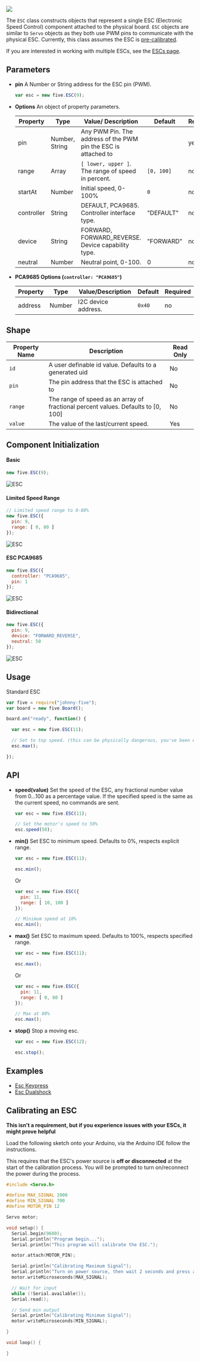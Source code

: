 ![](http://i.gyazo.com/cd7a0b9df8390de58cecdb589fc8cb1c.png)

The `ESC` class constructs objects that represent a single ESC (Electronic Speed Control) component attached to the physical board. `ESC` objects are similar to `Servo` objects as they both use PWM pins to communicate with the physical ESC. Currently, this class assumes the ESC is [pre-calibrated](#wiki-calibrating-an-esc).

If you are interested in working with multiple ESCs, see the [ESCs page](escs).

## Parameters

- **pin** A Number or String address for the ESC pin (PWM).

  ```js
  var esc = new five.ESC(9);
  ```
- **Options** An object of property parameters.
  <span class="abbreviate-table">

  | Property | Type           | Value/ Description                                                                        | Default| Required |
  |----------|----------------|----------------------------------------|------------------------------------------------------------------------------------|----------|
  | pin      | Number, String | Any PWM Pin. The address of the PWM pin the ESC is attached to || yes      |
  | range    | Array          | `[ lower, upper ]`. The range of speed in percent. | `[0, 100]`                                | no       |
  | startAt  | Number         | Initial speed, 0-100% | `0` | no       |
  | controller    | String  | DEFAULT, PCA9685. Controller interface type. | "DEFAULT"                                           | no       |
  | device    | String  | FORWARD, FORWARD_REVERSE. Device capability type. | "FORWARD"                                           | no       |
  | neutral    | Number  | Neutral point, 0-100. | 0 | no       |
  </span>

- **PCA9685 Options (`controller: "PCA9685"`)** 
  <span class="abbreviate-table">

  | Property | Type                            | Value/Description                              | Default | Required |
  |---------------|---------------------------------|----------------------------------------|----|----------|
  | address       | Number | I2C device address. | `0x40` | no       |
  </span>

## Shape

| Property Name | Description | Read Only |
|---------------| ----------- | ----------|
| `id` | A user definable id value. Defaults to a generated uid | No |
| `pin` | The pin address that the ESC is attached to | No |
| `range` | The range of speed as an array of fractional percent values. Defaults to [0, 100] | No |
| `value` | The value of the last/current speed. | Yes |

## Component Initialization


#### Basic 

```js
new five.ESC(9);
```

![ESC](https://raw.github.com/rwaldron/johnny-five/master/docs/breadboard/esc-keypress.png)

#### Limited Speed Range

```js
// Limited speed range to 0-80%
new five.ESC({
  pin: 9, 
  range: [ 0, 80 ]
});
```

![ESC](https://raw.github.com/rwaldron/johnny-five/master/docs/breadboard/esc-keypress.png)


#### ESC PCA9685

```js
new five.ESC({
  controller: "PCA9685",
  pin: 1
});
```

![ESC](https://raw.github.com/rwaldron/johnny-five/master/docs/breadboard/esc-PCA9685-b.png)


#### Bidirectional 

```js
new five.ESC({
  pin: 9, 
  device: "FORWARD_REVERSE", 
  neutral: 50
});
```

![ESC](https://raw.github.com/rwaldron/johnny-five/master/docs/breadboard/esc-bidirectional.png)


## Usage

Standard ESC
```js
var five = require("johnny-five");
var board = new five.Board();

board.on("ready", function() {

  var esc = new five.ESC(11);

  // Set to top speed. (this can be physically dangerous, you've been warned.)
  esc.max();

});
```

## API

- **speed(value)** Set the speed of the ESC, any fractional number value from 0...100 as a percentage value. If the specified speed is the same as the current speed, no commands are sent.
  ```js
  var esc = new five.ESC(11);

  // Set the motor's speed to 50%
  esc.speed(50);
  ```

- **min()** Set ESC to minimum speed. Defaults to 0%, respects explicit range.
  ```js
  var esc = new five.ESC(11);

  esc.min();
  ```
  Or 
  ```js
  var esc = new five.ESC({
    pin: 11, 
    range: [ 10, 100 ]
  });

  // Minimum speed at 10%
  esc.min();
  ```

- **max()** Set ESC to maximum speed. Defaults to 100%, respects specified range.
  ```js
  var esc = new five.ESC(11);

  esc.max();
  ```
  Or 
  ```js
  var esc = new five.ESC({
    pin: 11, 
    range: [ 0, 80 ]
  });

  // Max at 80%
  esc.max();
  ```

- **stop()** Stop a moving esc. 
  ```js
  var esc = new five.ESC(12);

  esc.stop();
  ```


<!--remove-start-->

## Examples
- [Esc Keypress](https://github.com/rwldrn/johnny-five/blob/master/docs/esc-keypress.md)
- [Esc Dualshock](https://github.com/rwldrn/johnny-five/blob/master/docs/esc-dualshock.md)

<!--remove-end-->

## Calibrating an ESC

**This isn't a requirement, but if you experience issues with your ESCs, it might prove helpful**

Load the following sketch onto your Arduino, via the Arduino IDE follow the instructions.

This requires that the ESC's power source is **off or disconnected** at the start of the calibration process. You will be prompted to turn on/reconnect the power during the process.

```c
#include <Servo.h>

#define MAX_SIGNAL 2000
#define MIN_SIGNAL 700
#define MOTOR_PIN 12

Servo motor;

void setup() {
  Serial.begin(9600);
  Serial.println("Program begin...");
  Serial.println("This program will calibrate the ESC.");

  motor.attach(MOTOR_PIN);

  Serial.println("Calibrating Maximum Signal");
  Serial.println("Turn on power source, then wait 2 seconds and press any key + <enter>");
  motor.writeMicroseconds(MAX_SIGNAL);

  // Wait for input
  while (!Serial.available());
  Serial.read();

  // Send min output
  Serial.println("Calibrating Minimum Signal");
  motor.writeMicroseconds(MIN_SIGNAL);

}

void loop() {  

}
```

